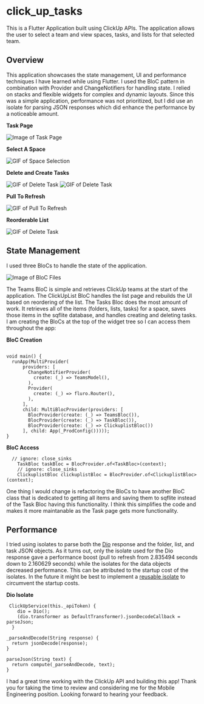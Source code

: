 # click_up_tasks

This is a Flutter Application built using ClickUp APIs. The application allows the user to select a team and view spaces, tasks, and lists for that selected team. 

## Overview

This application showcases the state management, UI and performance techniques I have learned while using Flutter. I used the BloC pattern in combination with Provider and ChangeNotifiers for handling state. I relied on stacks and flexible widgets for complex and dynamic layouts. Since this was a simple application, performance was not prioritized, but I did use an isolate for parsing JSON responses which did enhance the performance by a noticeable amount. 


**Task Page**

![Image of Task Page](https://user-images.githubusercontent.com/44235716/92432305-63fe0380-f15f-11ea-9a22-2ebc5793eb9d.jpeg)

**Select A Space**

![GIF of Space Selection](https://media.giphy.com/media/d8PjnAeXTp5Gz9FuFg/giphy.gif)


**Delete and Create Tasks**


![GIF of Delete Task](https://media.giphy.com/media/icJbEqDUhRdwrFJQvF/giphy.gif) ![GIF of Delete Task](https://media.giphy.com/media/IfluM9ySfX3lwQSls1/giphy.gif)


**Pull To Refresh**

![GIF of Pull To Refresh ](https://media.giphy.com/media/co0G1n3HcKbMrD2WUr/giphy.gif)

**Reorderable List**

![GIF of Delete Task](https://media.giphy.com/media/eidSgtngJj6bOMNgH0/giphy.gif)


## State Management 

I used three BloCs to handle the state of the application. 

![Image of BloC Files](https://user-images.githubusercontent.com/44235716/92431340-e6d18f00-f15c-11ea-8ff8-b9837bc42b4c.png)

The Teams BloC is simple and retrieves ClickUp teams at the start of the application. The ClickUpList BloC handles the list page and rebuilds the UI based on reordering of the list. The Tasks Bloc does the most amount of work. It retrieves all of the items (folders, lists, tasks) for a space, saves those items in the sqflite database, and handles creating and deleting tasks. I am creating the BloCs at the top of the widget tree so I can access them throughout the app:


**BloC Creation**
```

void main() {
  runApp(MultiProvider(
      providers: [
        ChangeNotifierProvider(
          create: (_) => TeamsModel(),
        ),
        Provider(
          create: (_) => fluro.Router(),
        ),
      ],
      child: MultiBlocProvider(providers: [
        BlocProvider(create: (_) => TeamsBloc()),
        BlocProvider(create: (_) => TaskBloc()),
        BlocProvider(create: (_) => ClickuplistBloc())
      ], child: App(_ProdConfig()))));
}
```
**BloC Access**
```
  // ignore: close_sinks
    TaskBloc taskBloc = BlocProvider.of<TaskBloc>(context);
    // ignore: close_sinks
    ClickuplistBloc clickuplistBloc = BlocProvider.of<ClickuplistBloc>(context);
```

One thing I would change is refactoring the BloCs to have another BloC class that is dedicated to getting all items and saving them to sqflite instead of the Task Bloc having this functionality. I think this simplifies the code and makes it more maintanable as the Task page gets more functionality. 


## Performance 

I tried using isolates to parse both the [Dio](https://pub.dev/packages/dio) response and the folder, list, and task JSON objects. As it turns out, only the isolate used for the Dio response gave a performance boost (pull to refresh from 2.835494 seconds down to 2.160629 seconds) while the isolates for the data objects decreased performance. This can be attributed to the startup cost of the isolates. In the future it might be best to implement a [reusable isolate](https://cretezy.com/2020/flutter-fast-json) to circumvent the startup costs.


**Dio Isolate**

```
 ClickUpService(this._apiToken) {
    dio = Dio();
    (dio.transformer as DefaultTransformer).jsonDecodeCallback = parseJson;
  }

_parseAndDecode(String response) {
  return jsonDecode(response);
}

parseJson(String text) {
  return compute(_parseAndDecode, text);
}
```



I had a great time working with the ClickUp API and building this app! Thank you for taking the time to review and considering me for the Mobile Engineering position. Looking forward to hearing your feedback. 



